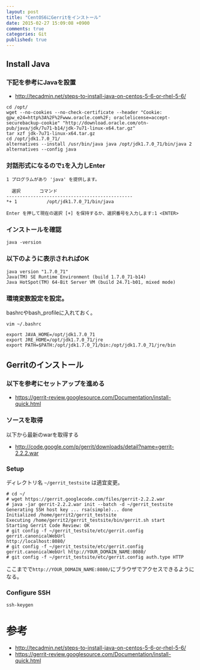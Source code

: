 ```yaml
---
layout: post
title: "CentOS6にGerritをインストール"
date: 2015-02-27 15:09:08 +0900
comments: true
categories: Git
published: true
---
```


## Install Java

### 下記を参考にJavaを設置

- <http://tecadmin.net/steps-to-install-java-on-centos-5-6-or-rhel-5-6/>

```
cd /opt/
wget --no-cookies --no-check-certificate --header "Cookie: gpw_e24=http%3A%2F%2Fwww.oracle.com%2F; oraclelicense=accept-securebackup-cookie" "http://download.oracle.com/otn-pub/java/jdk/7u71-b14/jdk-7u71-linux-x64.tar.gz"
tar xzf jdk-7u71-linux-x64.tar.gz
cd /opt/jdk1.7.0_71/
alternatives --install /usr/bin/java java /opt/jdk1.7.0_71/bin/java 2
alternatives --config java
```

### 対話形式になるので`1`を入力しEnter

```
1 プログラムがあり 'java' を提供します。

  選択       コマンド
-----------------------------------------------
*+ 1           /opt/jdk1.7.0_71/bin/java

Enter を押して現在の選択 [+] を保持するか、選択番号を入力します:1 <ENTER>
```

### インストールを確認

```
java -version
```

### 以下のように表示されればOK

```
java version "1.7.0_71"
Java(TM) SE Runtime Environment (build 1.7.0_71-b14)
Java HotSpot(TM) 64-Bit Server VM (build 24.71-b01, mixed mode)
```

### 環境変数設定を設定。

bashrcやbash_profileに入れておく。

```
vim ~/.bashrc
```

```
export JAVA_HOME=/opt/jdk1.7.0_71
export JRE_HOME=/opt/jdk1.7.0_71/jre
export PATH=$PATH:/opt/jdk1.7.0_71/bin:/opt/jdk1.7.0_71/jre/bin
```


## Gerritのインストール

### 以下を参考にセットアップを進める

- <https://gerrit-review.googlesource.com/Documentation/install-quick.html>

### ソースを取得

以下から最新のwarを取得する

- <http://code.google.com/p/gerrit/downloads/detail?name=gerrit-2.2.2.war>

### Setup

ディレクトリ名 `~/gerrit_testsite` は適宜変更。

```
# cd ~/
# wget https://gerrit.googlecode.com/files/gerrit-2.2.2.war
# java -jar gerrit-2.2.2.war init --batch -d ~/gerrit_testsite
Generating SSH host key ... rsa(simple)... done
Initialized /home/gerrit2/gerrit_testsite
Executing /home/gerrit2/gerrit_testsite/bin/gerrit.sh start
Starting Gerrit Code Review: OK
# git config -f ~/gerrit_testsite/etc/gerrit.config gerrit.canonicalWebUrl
http://localhost:8080/
# git config -f ~/gerrit_testsite/etc/gerrit.config gerrit.canonicalWebUrl http://YOUR_DOMAIN_NAME:8080/
# git config -f ~/gerrit_testsite/etc/gerrit.config auth.type HTTP
```

ここまでで`http://YOUR_DOMAIN_NAME:8080/`にブラウザでアクセスできるようになる。

### Configure SSH

```
ssh-keygen
```

# 参考

- <http://tecadmin.net/steps-to-install-java-on-centos-5-6-or-rhel-5-6/>
- <https://gerrit-review.googlesource.com/Documentation/install-quick.html>
